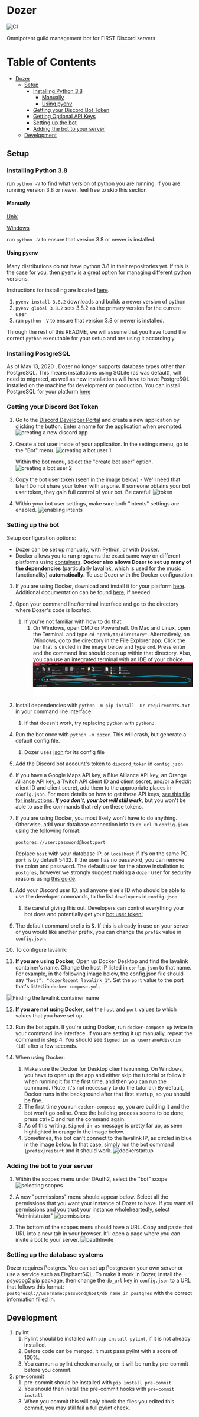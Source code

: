 # Dozer
![CI](https://github.com/FRCDiscord/Dozer/workflows/CI/badge.svg)

Omnipotent guild management bot for FIRST Discord servers

Table of Contents
=================

   * [Dozer](#dozer)
      * [Setup](#setup)
         * [Installing Python 3.8](#installing-python-38)
            * [Manually](#manually)
            * [Using pyenv](#using-pyenv)
         * [Getting your Discord Bot Token](#getting-your-discord-bot-token)
         * [Getting Optional API Keys](tokenInstructions.md)
         * [Setting up the bot](#setting-up-the-bot)
         * [Adding the bot to your server](#adding-the-bot-to-your-server)
      * [Development](#development)

## Setup

### Installing Python 3.8

run `python -V` to find what version of python you are running. If you are running version 3.8 or newer, feel free to skip this section

#### Manually

[Unix](https://docs.python.org/3/using/unix.html?highlight=install)

[Windows](https://docs.python.org/3/using/windows.html)

run `python -V` to ensure that version 3.8 or newer is installed. 

#### Using pyenv

Many distributions do not have python 3.8 in their repositories yet. If this is the case for you, then [pyenv](https://github.com/pyenv/pyenv) is a great option for managing different python versions.

Instructions for installing are located [here](https://github.com/pyenv/pyenv-installer).

1. `pyenv install 3.8.2` downloads and builds a newer version of python
2. `pyenv global 3.8.2` sets 3.8.2 as the primary version for the current user
3. run `python -V` to ensure that version 3.8 or newer is installed. 

Through the rest of this README, we will assume that you have found the correct `python` executable for your setup and are using it accordingly.

### Installing PostgreSQL

As of May 13, 2020 , Dozer no longer supports database types other than PostgreSQL. This means installations using SQLite
(as was default), will need to migrated, as well as new installations will have to have PostgreSQL installed on the 
machine for development or production. You can install PostgreSQL for your platform [here](https://www.postgresql.org/download/)

### Getting your Discord Bot Token

1. Go to the [Discord Developer Portal](https://discordapp.com/developers/applications/me) and create a new application by clicking the button. Enter a name for the application when prompted.
    ![creating a new discord app](static/newapp.png)

2. Create a bot user inside of your application. 
   In the settings menu, go to the "Bot" menu.
   ![creating a bot user 1](static/createbot1.png)
   
   Within the bot menu, select the "create bot user" option.
   ![creating a bot user 2](static/createbot2.png)

3. Copy the bot user token (seen in the image below) - We'll need that later!
   Do not share your token with anyone. If someone obtains your bot user token, they gain full control of your bot. Be careful!
   ![token](static/tokens.png)

4. Within your bot user settings, make sure both "intents" settings are enabled.
   ![enabling intents](static/intents.png)


### Setting up the bot

Setup configuration options:
- Dozer can be set up manually, with Python, or with Docker. 
- Docker allows you to run programs the exact same way on different platforms using [containers](https://www.docker.com/resources/what-container). **Docker also allows Dozer to set up many of the dependencies** (particularly lavalink, which is used for the music functionality) **automatically.** To use Dozer with the Docker configuration

1. If you are using Docker, download and install it for your platform [here](https://www.docker.com/products/docker-desktop). Additional documentation can be found [here](https://docs.docker.com/desktop/), if needed.

2. Open your command line/terminal interface and go to the directory where Dozer's code is located.
   1. If you're not familiar with how to do that:
      1. On Windows, open CMD or Powershell. On Mac and Linux, open the Terminal. and type `cd "path/to/directory"`.
         Alternatively, on Windows, go to the directory in the File Explorer app. Click the bar that is circled in the image below and type `cmd`. Press enter and the command line should open up within that directory. Also, you can use an integrated terminal with an IDE of your choice.
         ![open the cmd within a directory](static/fileExplorerBar.png)

3. Install dependencies with `python -m pip install -Ur requirements.txt` in your command line interface.
   1. If that doesn't work, try replacing `python` with `python3`.

4. Run the bot once with `python -m dozer`. This will crash, but generate a default config file.
   1. Dozer uses [json](http://www.json.org/) for its config file

5. Add the Discord bot account's token to `discord_token` in `config.json`

6. If you have a Google Maps API key, a Blue Alliance API key, an Orange Alliance API key, a Twitch API client ID and client secret, and/or a Reddit client ID and client secret, add them to the appropriate places in `config.json`. For more details on how to get these API keys, [see this file for instructions](tokenInstructions.md). ***If you don't, your bot will still work,*** but you won't be able to use the commands that rely on these tokens.

7. If you are using Docker, you most likely won't have to do anything. Otherwise, add your database connection info to `db_url` in `config.json` using the following format:
    
   ```postgres://user:password@host:port```
    
   Replace `host` with your database IP, or `localhost` if it's on the same PC. `port` is by default 5432. If the user has no password, you can remove the colon and password. The default user for the above installation is `postgres`, however we strongly suggest making a `dozer` user for security reasons using [this guide](https://www.postgresql.org/docs/current/app-createuser.html).

8. Add your Discord user ID, and anyone else's ID who should be able to use the developer commands, to the list `developers` in `config.json`
   1. Be careful giving this out. Developers can control everything your bot does and potentially get your [bot user token!](#getting-your-discord-bot-token)

9. The default command prefix is &. If this is already in use on your server or you would like another prefix, you can change the `prefix` value in `config.json`.

10. To configure lavalink:
11. **If you are using Docker,** Open up Docker Desktop and find the lavalink container's name. Change the host IP listed in `config.json` to that name. For example, in the following image below, the config.json file should say `"host": "dozerRecent_lavalink_1"`. Set the `port` value to the port that's listed in `docker-compose.yml`.
   
   ![Finding the lavalink container name](static/containerNames.png)

12. **If you are not using Docker**, set the `host` and `port` values to which values that you have set up.

13. Run the bot again. If you're using Docker, run `docker-compose up` twice in your command line interface. If you are setting it up manually, repeat the command in step 4. You should see `Signed in as username#discrim (id)` after a few seconds.
14. When using Docker:
    1. Make sure the Docker for Desktop client is running. On Windows, you have to open up the app and either skip the tutorial or follow it when running it for the first time, and then you can run the command. (Note: it's not necessary to do the tutorial.) By default, Docker runs in the background after that first startup, so you should be fine.
    2. The first time you run `docker-compose up`, you are building it and the bot won't go online. Once the building process seems to be done, press ctrl+C and run the command again.
    3. As of this writing, `Signed in as` message is pretty far up, as seen highlighted in orange in the image below.
    4. Sometimes, the bot can't connect to the lavalink IP, as circled in blue in the image below. In that case, simply run the bot command `{prefix}restart` and it should work.
![dockerstartup](static/dockerstartup.png)

### Adding the bot to your server

1. Within the scopes menu under OAuth2, select the "bot" scope
   ![selecting scopes](static/invite1_scopes.png)

2. A new "permissions" menu should appear below. Select all the permissions that you want your instance of Dozer to have. If you want all permissions and you trust your instance wholeheartedly, select "Administrator"
   ![permissions](static/invite2_permissions.png)

3. The bottom of the scopes menu should have a URL. Copy and paste that URL into a new tab in your browser. It'll open a page where you can invite a bot to your server.
   ![oauthInvite](static/invite3_oauthurl.png)

### Setting up the database systems
Dozer requires Postgres. You can set up Postgres on your own server or use a service such as ElephantSQL. To make it work in Dozer, 
install the psycopg2 pip package, then change the `db_url` key in `config.json` to a URL that follows this format: 
`postgresql://username:password@host/db_name_in_postgres` with the correct information filled in.

## Development

1. pylint
   1. Pylint should be installed with ```pip install pylint```, if it is not already installed. 
   2. Before code can be merged, it must pass pylint with a score of 100%. 
   3. You can run a pylint check manually, or it will be run by pre-commit before you commit.
2. pre-commit
   1. pre-commit should be installed with ```pip install pre-commit```
   2. You should then install the pre-commit hooks with ```pre-commit install```
   3. When you commit this will only check the files you edited this commit, you may still fail a full pylint check. 
